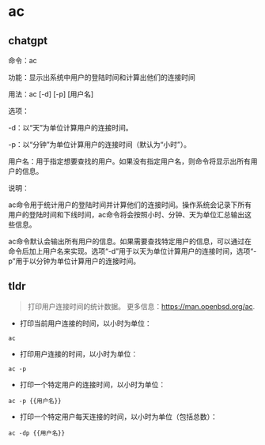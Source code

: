 # ac 
## chatgpt 
命令：ac

功能：显示出系统中用户的登陆时间和计算出他们的连接时间

用法：ac [-d] [-p] [用户名]

选项：

-d：以“天”为单位计算用户的连接时间。

-p：以“分钟”为单位计算用户的连接时间（默认为“小时”）。

用户名：用于指定想要查找的用户。如果没有指定用户名，则命令将显示出所有用户的信息。

说明：

ac命令用于统计用户的登陆时间并计算他们的连接时间。操作系统会记录下所有用户的登陆时间和下线时间，ac命令将会按照小时、分钟、天为单位汇总输出这些信息。

ac命令默认会输出所有用户的信息。如果需要查找特定用户的信息，可以通过在命令后加上用户名来实现。选项“-d”用于以天为单位计算用户的连接时间，选项“-p”用于以分钟为单位计算用户的连接时间。 

## tldr 
 
> 打印用户连接时间的统计数据。
> 更多信息：<https://man.openbsd.org/ac>.

- 打印当前用户连接的时间，以小时为单位：

`ac`

- 打印用户连接的时间，以小时为单位：

`ac -p`

- 打印一个特定用户的连接时间，以小时为单位：

`ac -p {{用户名}}`

- 打印一个特定用户每天连接的时间，以小时为单位（包括总数）：

`ac -dp {{用户名}}`
